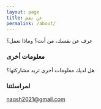 ```yaml
---
layout: page
title: عن نقش
permalink: /about/
---
```


عرف عن نفسك، من أنت؟ وماذا تعمل؟

### معلومات أخرى

هل لديك معلومات أخرى تريد مشاركتها؟

### لمراسلتنا

[naqsh2021@gmail.com](mailto:email@domain.com)
